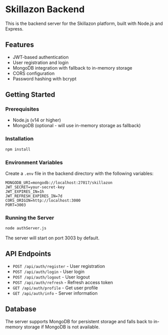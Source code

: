 # Skillazon Backend

This is the backend server for the Skillazon platform, built with Node.js and Express.

## Features

- JWT-based authentication
- User registration and login
- MongoDB integration with fallback to in-memory storage
- CORS configuration
- Password hashing with bcrypt

## Getting Started

### Prerequisites

- Node.js (v14 or higher)
- MongoDB (optional - will use in-memory storage as fallback)

### Installation

```bash
npm install
```

### Environment Variables

Create a `.env` file in the backend directory with the following variables:

```env
MONGODB_URI=mongodb://localhost:27017/skillazon
JWT_SECRET=your-secret-key
JWT_EXPIRES_IN=1h
JWT_REFRESH_EXPIRES_IN=7d
CORS_ORIGIN=http://localhost:3000
PORT=3003
```

### Running the Server

```bash
node authServer.js
```

The server will start on port 3003 by default.

## API Endpoints

- `POST /api/auth/register` - User registration
- `POST /api/auth/login` - User login
- `POST /api/auth/logout` - User logout
- `POST /api/auth/refresh` - Refresh access token
- `GET /api/auth/profile` - Get user profile
- `GET /api/auth/info` - Server information

## Database

The server supports MongoDB for persistent storage and falls back to in-memory storage if MongoDB is not available.
